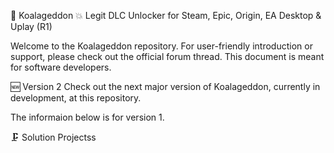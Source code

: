 🐨 Koalageddon 💥
Legit DLC Unlocker for Steam, Epic, Origin, EA Desktop & Uplay (R1)

Welcome to the Koalageddon repository. For user-friendly introduction or support, please check out the official forum thread. This document is meant for software developers.

🆕 Version 2
Check out the next major version of Koalageddon, currently in development, at this repository.

The informaion below is for version 1.

🗜 Solution Projectss
